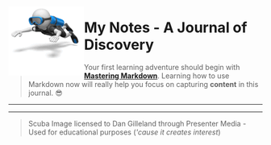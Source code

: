 ![Scuba](./images/stick_figure_scuba.gif)
# My Notes - A Journal of Discovery

> Your first learning adventure should begin with [**Mastering Markdown**](https://guides.github.com/features/mastering-markdown/). Learning how to use Markdown now will really help you focus on capturing **content** in this journal. :sunglasses:

----

<!-- Custom Styling - Modify for Fun and Learning - No Warranties Implied -->
<style type="text/css">
img:first-child {
    float: left;
    width: auto;
}
</style>

----

> Scuba Image licensed to Dan Gilleland through Presenter Media - Used for educational purposes (*'cause it creates interest*) 
